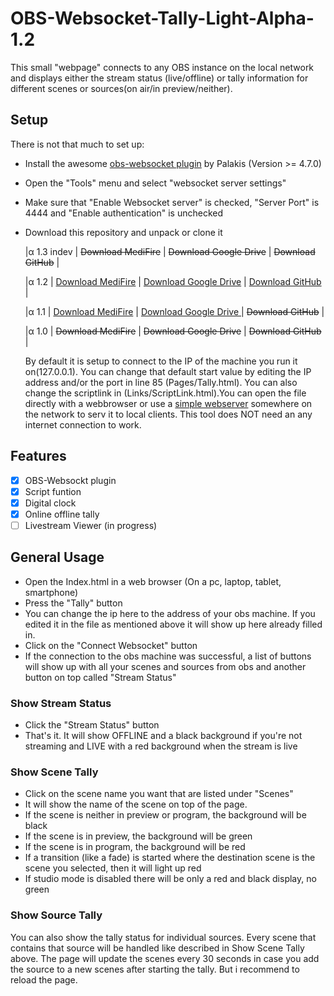 # OBS-Websocket-Tally-Light-Alpha-1.2
This small "webpage" connects to any OBS instance on the local network and displays either the stream status (live/offline) or tally information for different scenes or sources(on air/in preview/neither).



## Setup

There is not that much to set up:

 - Install the awesome  [obs-websocket plugin](https://github.com/Palakis/obs-websocket/releases)  by Palakis (Version >= 4.7.0)

-   Open the "Tools" menu and select "websocket server settings"
    
-   Make sure that "Enable Websocket server" is checked, "Server Port" is 4444 and "Enable authentication" is unchecked
    
-   Download this repository and unpack or clone it
	
	|α 1.3 indev | ~~Download MediFire~~ | ~~Download Google Drive~~  | ~~Download GitHub~~ |

	|α 1.2 | [Download MediFire](http://www.mediafire.com/file/s5iugf5qbu0e1f8/Tally_Alpha_1.2_release.zip/file) | [Download Google Drive](https://drive.google.com/file/d/1fgyc8j2WDBuf5B4w_QwH64COIK5WIiPq/view?usp=sharing)  | [Download GitHub](https://github.com/HewelDesign/OBS-Websocket-Tally-Light/releases/tag/%CE%B11.2) |

	|α 1.1 | [Download MediFire](https://www.mediafire.com/file/59v5fbqkgh50x2b/Tally.zip/file) | [Download Google Drive ](https://drive.google.com/file/d/166KBxtbutRRM6xPE5KKxYh8fDXpKXNNc/view) | ~~Download GitHub~~ |
	
	|α 1.0 | ~~Download MediFire~~ | ~~Download Google Drive~~  | ~~Download GitHub~~ |
	
	By default it is setup to connect to the IP of the machine you run it on(127.0.0.1). You can change that default start value by editing the IP address and/or the port in line 85 (Pages/Tally.html). You can also change the scriptlink in (Links/ScriptLink.html).You can open the file directly with a webbrowser or use a  [simple webserver](https://www.apachefriends.org/de/index.html)  somewhere on the network to serv it to local clients. This tool does NOT need an any internet connection to work.

## Features
 - [x] OBS-Websockt plugin
 - [x] Script funtion 
 - [x] Digital clock
 - [x] Online offline tally
 - [ ] Livestream Viewer (in progress)

## General Usage

-   Open the Index.html in a web browser (On a pc, laptop, tablet, smartphone)
-   Press the "Tally" button
-   You can change the ip here to the address of your obs machine. If you edited it in the file as mentioned above it will show up here already filled in.
-   Click on the "Connect Websocket" button
-   If the connection to the obs machine was successful, a list of buttons will show up with all your scenes and sources from obs and another button on top called "Stream Status"
### Show Stream Status

-   Click the "Stream Status" button
-   That's it. It will show OFFLINE and a black background if you're not streaming and LIVE with a red background when the stream is live


### Show Scene Tally

-   Click on the scene name you want that are listed under "Scenes"
-   It will show the name of the scene on top of the page.
-   If the scene is neither in preview or program, the background will be black
-   If the scene is in preview, the background will be green
-   If the scene is in program, the background will be red
-   If a transition (like a fade) is started where the destination scene is the scene you selected, then it will light up red
-   If studio mode is disabled there will be only a red and black display, no green
### Show Source Tally

You can also show the tally status for individual sources. Every scene that contains that source will be handled like described in Show Scene Tally above. The page will update the scenes every 30 seconds in case you add the source to a new scenes after starting the tally. But i recommend to reload the page.





